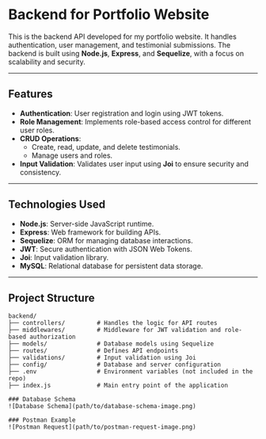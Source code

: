 # Backend for Portfolio Website

This is the backend API developed for my portfolio website. It handles authentication, user management, and testimonial submissions. The backend is built using **Node.js**, **Express**, and **Sequelize**, with a focus on scalability and security.

---

## Features

- **Authentication**: User registration and login using JWT tokens.
- **Role Management**: Implements role-based access control for different user roles.
- **CRUD Operations**:
  - Create, read, update, and delete testimonials.
  - Manage users and roles.
- **Input Validation**: Validates user input using **Joi** to ensure security and consistency.

---

## Technologies Used

- **Node.js**: Server-side JavaScript runtime.
- **Express**: Web framework for building APIs.
- **Sequelize**: ORM for managing database interactions.
- **JWT**: Secure authentication with JSON Web Tokens.
- **Joi**: Input validation library.
- **MySQL**: Relational database for persistent data storage.

---

## Project Structure

```plaintext
backend/
├── controllers/         # Handles the logic for API routes
├── middlewares/         # Middleware for JWT validation and role-based authorization
├── models/              # Database models using Sequelize
├── routes/              # Defines API endpoints
├── validations/         # Input validation using Joi
├── config/              # Database and server configuration
├── .env                 # Environment variables (not included in the repo)
├── index.js             # Main entry point of the application

### Database Schema
![Database Schema](path/to/database-schema-image.png)

### Postman Example
![Postman Request](path/to/postman-request-image.png)

